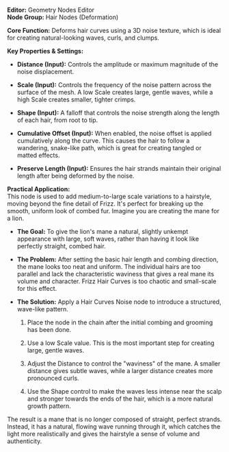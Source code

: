 **Editor:** Geometry Nodes Editor  
**Node Group:** Hair Nodes (Deformation)

**Core Function:** Deforms hair curves using a 3D noise texture, which is ideal for creating natural-looking waves, curls, and clumps.

**Key Properties & Settings:**

- **Distance (Input):** Controls the amplitude or maximum magnitude of the noise displacement.
    
- **Scale (Input):** Controls the frequency of the noise pattern across the surface of the mesh. A low Scale creates large, gentle waves, while a high Scale creates smaller, tighter crimps.
    
- **Shape (Input):** A falloff that controls the noise strength along the length of each hair, from root to tip.
    
- **Cumulative Offset (Input):** When enabled, the noise offset is applied cumulatively along the curve. This causes the hair to follow a wandering, snake-like path, which is great for creating tangled or matted effects.
    
- **Preserve Length (Input):** Ensures the hair strands maintain their original length after being deformed by the noise.
    

**Practical Application:**  
This node is used to add medium-to-large scale variations to a hairstyle, moving beyond the fine detail of Frizz. It's perfect for breaking up the smooth, uniform look of combed fur. Imagine you are creating the mane for a lion.

- **The Goal:** To give the lion's mane a natural, slightly unkempt appearance with large, soft waves, rather than having it look like perfectly straight, combed hair.
    
- **The Problem:** After setting the basic hair length and combing direction, the mane looks too neat and uniform. The individual hairs are too parallel and lack the characteristic waviness that gives a real mane its volume and character. Frizz Hair Curves is too chaotic and small-scale for this effect.
    
- **The Solution:** Apply a Hair Curves Noise node to introduce a structured, wave-like pattern.
    
    1. Place the node in the chain after the initial combing and grooming has been done.
        
    2. Use a low Scale value. This is the most important step for creating large, gentle waves.
        
    3. Adjust the Distance to control the "waviness" of the mane. A smaller distance gives subtle waves, while a larger distance creates more pronounced curls.
        
    4. Use the Shape control to make the waves less intense near the scalp and stronger towards the ends of the hair, which is a more natural growth pattern.
        

The result is a mane that is no longer composed of straight, perfect strands. Instead, it has a natural, flowing wave running through it, which catches the light more realistically and gives the hairstyle a sense of volume and authenticity.